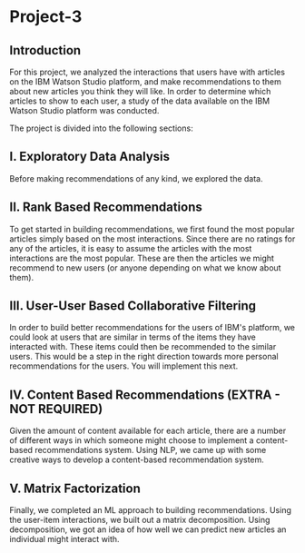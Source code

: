 # Project-3

## Introduction
For this project, we analyzed the interactions that users have with articles on the IBM Watson Studio platform, and make recommendations to them about new articles you think they will like.
In order to determine which articles to show to each user, a study of the data available on the IBM Watson Studio platform was conducted. 

The project is divided into the following sections:

## I. Exploratory Data Analysis
Before making recommendations of any kind, we explored the data. 

## II. Rank Based Recommendations
To get started in building recommendations, we first found the most popular articles simply based on the most interactions. Since there are no ratings for any of the articles, it is easy to assume the articles with the most interactions are the most popular. These are then the articles we might recommend to new users (or anyone depending on what we know about them).

## III. User-User Based Collaborative Filtering
In order to build better recommendations for the users of IBM's platform, we could look at users that are similar in terms of the items they have interacted with. These items could then be recommended to the similar users. This would be a step in the right direction towards more personal recommendations for the users. You will implement this next.

## IV. Content Based Recommendations (EXTRA - NOT REQUIRED)
Given the amount of content available for each article, there are a number of different ways in which someone might choose to implement a content-based recommendations system. Using NLP, we came up with some creative ways to develop a content-based recommendation system.

## V. Matrix Factorization
Finally, we completed an ML approach to building recommendations. Using the user-item interactions, we built out a matrix decomposition. Using decomposition, we got an idea of how well we can predict new articles an individual might interact with.
